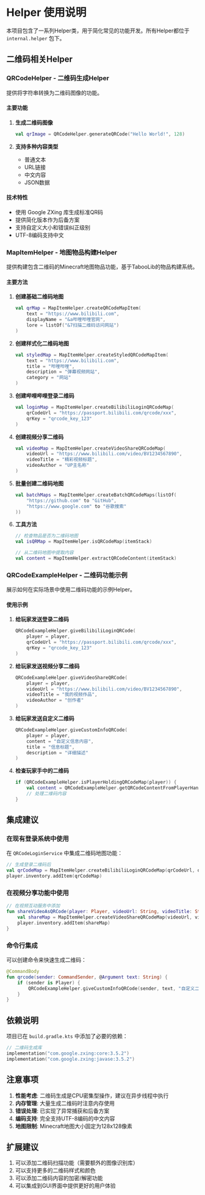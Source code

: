 # Helper 使用说明

本项目包含了一系列Helper类，用于简化常见的功能开发。所有Helper都位于 `internal.helper` 包下。

## 二维码相关Helper

### QRCodeHelper - 二维码生成Helper

提供将字符串转换为二维码图像的功能。

#### 主要功能

1. **生成二维码图像**
   ```kotlin
   val qrImage = QRCodeHelper.generateQRCode("Hello World!", 128)
   ```

2. **支持多种内容类型**
   - 普通文本
   - URL链接
   - 中文内容
   - JSON数据

#### 技术特性

- 使用 Google ZXing 库生成标准QR码
- 提供简化版本作为后备方案
- 支持自定义大小和错误纠正级别
- UTF-8编码支持中文

### MapItemHelper - 地图物品构建Helper

提供构建包含二维码的Minecraft地图物品功能，基于TabooLib的物品构建系统。

#### 主要方法

1. **创建基础二维码地图**
   ```kotlin
   val qrMap = MapItemHelper.createQRCodeMapItem(
       text = "https://www.bilibili.com",
       displayName = "&a哔哩哔哩官网",
       lore = listOf("&7扫描二维码访问网站")
   )
   ```

2. **创建样式化二维码地图**
   ```kotlin
   val styledMap = MapItemHelper.createStyledQRCodeMapItem(
       text = "https://www.bilibili.com",
       title = "哔哩哔哩",
       description = "弹幕视频网站",
       category = "网站"
   )
   ```

3. **创建哔哩哔哩登录二维码**
   ```kotlin
   val loginMap = MapItemHelper.createBilibiliLoginQRCodeMap(
       qrCodeUrl = "https://passport.bilibili.com/qrcode/xxx",
       qrKey = "qrcode_key_123"
   )
   ```

4. **创建视频分享二维码**
   ```kotlin
   val videoMap = MapItemHelper.createVideoShareQRCodeMap(
       videoUrl = "https://www.bilibili.com/video/BV1234567890",
       videoTitle = "精彩视频标题",
       videoAuthor = "UP主名称"
   )
   ```

5. **批量创建二维码地图**
   ```kotlin
   val batchMaps = MapItemHelper.createBatchQRCodeMaps(listOf(
       "https://github.com" to "GitHub",
       "https://www.google.com" to "谷歌搜索"
   ))
   ```

6. **工具方法**
   ```kotlin
   // 检查物品是否为二维码地图
   val isQRMap = MapItemHelper.isQRCodeMap(itemStack)
   
   // 从二维码地图中提取内容
   val content = MapItemHelper.extractQRCodeContent(itemStack)
   ```

### QRCodeExampleHelper - 二维码功能示例

展示如何在实际场景中使用二维码功能的示例Helper。

#### 使用示例

1. **给玩家发送登录二维码**
   ```kotlin
   QRCodeExampleHelper.giveBilibiliLoginQRCode(
       player = player,
       qrCodeUrl = "https://passport.bilibili.com/qrcode/xxx",
       qrKey = "qrcode_key_123"
   )
   ```

2. **给玩家发送视频分享二维码**
   ```kotlin
   QRCodeExampleHelper.giveVideoShareQRCode(
       player = player,
       videoUrl = "https://www.bilibili.com/video/BV1234567890",
       videoTitle = "我的视频作品",
       videoAuthor = "创作者"
   )
   ```

3. **给玩家发送自定义二维码**
   ```kotlin
   QRCodeExampleHelper.giveCustomInfoQRCode(
       player = player,
       content = "自定义信息内容",
       title = "信息标题",
       description = "详细描述"
   )
   ```

4. **检查玩家手中的二维码**
   ```kotlin
   if (QRCodeExampleHelper.isPlayerHoldingQRCodeMap(player)) {
       val content = QRCodeExampleHelper.getQRCodeContentFromPlayerHand(player)
       // 处理二维码内容
   }
   ```

## 集成建议

### 在现有登录系统中使用

在 `QRCodeLoginService` 中集成二维码地图功能：

```kotlin
// 生成登录二维码后
val qrCodeMap = MapItemHelper.createBilibiliLoginQRCodeMap(qrCodeUrl, qrKey)
player.inventory.addItem(qrCodeMap)
```

### 在视频分享功能中使用

```kotlin
// 在视频互动服务中添加
fun shareVideoAsQRCode(player: Player, videoUrl: String, videoTitle: String) {
    val shareMap = MapItemHelper.createVideoShareQRCodeMap(videoUrl, videoTitle)
    player.inventory.addItem(shareMap)
}
```

### 命令行集成

可以创建命令来快速生成二维码：

```kotlin
@CommandBody
fun qrcode(sender: CommandSender, @Argument text: String) {
    if (sender is Player) {
        QRCodeExampleHelper.giveCustomInfoQRCode(sender, text, "自定义二维码")
    }
}
```

## 依赖说明

项目已在 `build.gradle.kts` 中添加了必要的依赖：

```kotlin
// 二维码生成库
implementation("com.google.zxing:core:3.5.2")
implementation("com.google.zxing:javase:3.5.2")
```

## 注意事项

1. **性能考虑**: 二维码生成是CPU密集型操作，建议在异步线程中执行
2. **内存管理**: 大量生成二维码时注意内存使用
3. **错误处理**: 已实现了异常捕获和后备方案
4. **编码支持**: 完全支持UTF-8编码的中文内容
5. **地图限制**: Minecraft地图大小固定为128x128像素

## 扩展建议

1. 可以添加二维码扫描功能（需要额外的图像识别库）
2. 可以支持更多的二维码样式和颜色
3. 可以添加二维码内容的加密/解密功能
4. 可以集成到GUI界面中提供更好的用户体验 